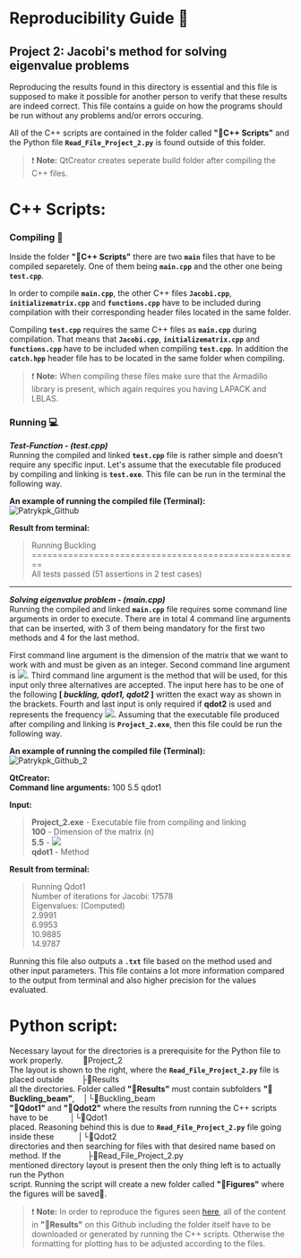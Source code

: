 # Reproducibility Guide :closed_book:


## Project 2: Jacobi's method for solving eigenvalue problems

Reproducing the results found in this directory is essential and this file is supposed
to make it possible for another person to verify that these results are indeed correct.
This file contains a guide on how the programs should be run without any problems and/or errors occuring.

All of the C++ scripts are contained in the folder called **":file_folder:C++ Scripts"** and the Python file **``Read_File_Project_2.py``** is found outside of this folder. 

> :exclamation: **Note:** QtCreator creates seperate build folder after compiling the C++ files.

# C++ Scripts:
### Compiling :link:
Inside the folder **":file_folder:C++ Scripts"** there are two **``main``** files that have to be compiled separetely. One of them being **``main.cpp``** and the other one being **``test.cpp``**.

In order to compile **``main.cpp``**, the other C++ files **``Jacobi.cpp``**, **``initializematrix.cpp``** and **``functions.cpp``** have to be included during compilation with their corresponding header files located in the same folder. 

Compiling **``test.cpp``** requires the same C++ files as **``main.cpp``** during compilation. That means that **``Jacobi.cpp``**, **``initializematrix.cpp``** and **``functions.cpp``** have to be included when compiling **``test.cpp``**. In addition the **``catch.hpp``** header file has to be located in the same folder when compiling.
> :exclamation: **Note:** When compiling these files make sure that the Armadillo library is present, which again requires you having LAPACK and LBLAS. 

### Running :computer:   
***Test-Function - (test.cpp)***  
Running the compiled and linked **``test.cpp``** file is rather simple and doesn't require any specific input. Let's assume  that the executable file produced by compiling and linking is **``test.exe``**. This file can be run in the terminal the following way.

**An example of running the compiled file (Terminal):**  
![Patrykpk_Github](https://user-images.githubusercontent.com/54407312/65923538-9c428100-e3e9-11e9-9922-a30f84467974.png)

**Result from terminal:**  
>Running Buckling  
>\====================================================  
>All tests passed (51 assertions in 2 test cases)
___
***Solving eigenvalue problem - (main.cpp)***  
Running the compiled and linked **``main.cpp``** file requires some command line arguments in order to execute. There are in total 4 command line arguments that can be inserted, with 3 of them being mandatory for the first two methods and 4 for the last method.

First command line argument is the dimension of the matrix that we want to work with and must be given as an integer. Second command line argument is <img src="https://latex.codecogs.com/gif.latex?\rho_{max}"/>. Third command line argument is the method that will be used, for this input only three alternatives are accepted. The input here has to be one of the following **[ *buckling, qdot1, qdot2* ]** written the exact way as shown in the brackets. Fourth and last input is only required if **qdot2** is used and represents the frequency <img src="https://latex.codecogs.com/gif.latex?\omega_{r}"/>. Assuming that the executable file produced after compiling and linking is **``Project_2.exe``**, then this file could be run the following way.


**An example of running the compiled file (Terminal):**  
![Patrykpk_Github_2](https://user-images.githubusercontent.com/54407312/65923602-cf851000-e3e9-11e9-8857-e4098b02beec.png)


**QtCreator:**  
**Command line arguments:** 100 5.5 qdot1  

**Input:**
> **Project_2.exe** - Executable file from compiling and linking  
> **100** - Dimension of the matrix (n)  
> **5.5** - <img src="https://latex.codecogs.com/gif.latex?\rho_{max}"/>  
> **qdot1** - Method

**Result from terminal:**  
>Running Qdot1  
>Number of iterations for Jacobi: 17578  
>Eigenvalues: (Computed)  
>2.9991  
>6.9953  
>10.9885  
>14.9787  


Running this file also outputs a **``.txt``** file based on the method used and other input parameters. This file contains a lot more information compared to the output from terminal and also higher precision for the values evaluated. 
 
# Python script:
Necessary layout for the directories is a prerequisite for the Python file to work properly.           :file_folder:Project_2   
The layout is shown to the right, where the **``Read_File_Project_2.py``** file is placed outside          ├:file_folder:Results  
all the directories.
Folder called **":file_folder:Results"** must contain subfolders **":file_folder:Buckling_beam"**,    **│└**:file_folder:Buckling_beam  
**":file_folder:Qdot1"** and **":file_folder:Qdot2"** where the results from running the C++ scripts have to be           **│└**:file_folder:Qdot1  
placed. Reasoning behind this is due to **``Read_File_Project_2.py``** file going inside these            **│└**:file_folder:Qdot2   
directories and then searching for files with that desired name based on method. If the            ├:page_facing_up:Read_File_Project_2.py   
mentioned directory layout is present then the only thing left is to actually run the Python  
script. Running the script will create a new folder called **":file_folder:Figures"** where the figures will be saved:floppy_disk:.

> :exclamation: **Note:** In order to reproduce the figures seen [here](https://github.com/patrykpk/FYS4150/tree/master/Project_2/Figures), all of the content in **":file_folder:Results"** on this Github including the folder itself have to be downloaded or generated by running the C++ scripts. Otherwise the formatting for plotting has to be adjusted according to the files.
 

